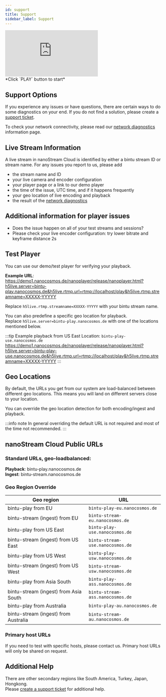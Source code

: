 ```yaml
---
id: support
title: Support
sidebar_label: Support
---
```


<div class="video-wrap">
    <div class="video-container">
        <iframe src="https://www.youtube.com/embed/8XThnYENLXs" frameborder="0" allowfullscreen></iframe>
    </div>
</div>
*Click `PLAY` button to start*

## Support Options

If you experience any issues or have questions, there are certain ways to do some diagnostics on your end. 
If you do not find a solution, please create a [support ticket](https://www.nanocosmos.de/support).

To check your network connectivity, please read our [network diagnostics](network-diagnostics) information page.

## Live Stream Information

A live stream in nanoStream Cloud is identified by either a bintu stream ID or stream name. 
For any issues you report to us, please add

- the stream name and ID
- your live camera and encoder configuration
- your player page or a link to our demo player
- the time of the issue, UTC time, and if it happens frequently
- your geo location of live encoding and playback
- the result of the [network diagnostics](network-diagnostics)

## Additional information for player issues

- Does the issue happen on all of your test streams and sessions?
- Please check your live encoder configuration: try lower bitrate and keyframe distance 2s

## Test Player

You can use our demo/test player for verifying your playback.

**Example URL**: https://demo1.nanocosmos.de/nanoplayer/release/nanoplayer.html?h5live.server=bintu-play.nanocosmos.de&h5live.rtmp.url=rtmp://localhost/play&h5live.rtmp.streamname=XXXXX-YYYYY

Replace `h5live.rtmp.streamname=XXXXX-YYYYY` with your bintu stream name.

You can also predefine a specific geo location for playback. <br/>
Replace `h5live.server=bintu-play.nanocosmos.de` with one of the locations mentioned below.

:::tip Example playback from US East
Location: `bintu-play-use.nanocosmos.de`
https://demo1.nanocosmos.de/nanoplayer/release/nanoplayer.html?h5live.server=bintu-play-use.nanocosmos.de&h5live.rtmp.url=rtmp://localhost/play&h5live.rtmp.streamname=XXXXX-YYYYY
:::

## Geo Locations

By default, the URLs you get from our system are load-balanced between different geo locations. This means you will land on different servers close to your location.

You can override the geo location detection for both encoding/ingest and playback.

:::info note
In general overriding the default URL is not required and most of the time not recommended.
:::

## nanoStream Cloud Public URLs

### Standard URLs, geo-loadbalanced:

**Playback**: bintu-play.nanocosmos.de <br/>
**Ingest**: bintu-stream.nanocosmos.de

### Geo Region Override

| Geo region                    | URL    |
| ----------------------------- | ------ |
| bintu-play from EU            | `bintu-play-eu.nanocosmos.de`  | 
| bintu-stream (ingest) from EU | `bintu-stream-eu.nanocosmos.de` | 
| bintu-play from US East            | `bintu-play-use.nanocosmos.de`  | 
| bintu-stream (ingest) from US East | `bintu-stream-use.nanocosmos.de` | 
| bintu-play from US West            | `bintu-play-usw.nanocosmos.de`  | 
| bintu-stream (ingest) from US West | `bintu-stream-usw.nanocosmos.de` | 
| bintu-play from Asia South            | `bintu-play-ass.nanocosmos.de`  | 
| bintu-stream (ingest) from Asia South | `bintu-stream-ass.nanocosmos.de` | 
| bintu-play from Australia            | `bintu-play-au.nanocosmos.de`  | 
| bintu-stream (ingest) from Australia | `bintu-stream-au.nanocosmos.de` | 


### Primary host URLs

If you need to test with specific hosts, please contact us.
Primary host URLs will only be shared on request.

## Additional Help

There are other secondary regions like South America, Turkey, Japan, Hongkong. <br/>
Please [create a support ticket](https://www.nanocosmos.de/support) for additional help.


